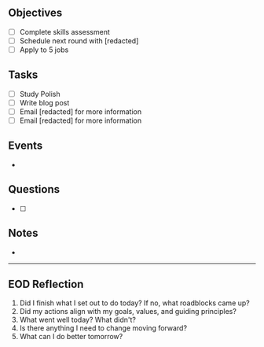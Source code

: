 ## Objectives
- [ ] Complete skills assessment
- [ ] Schedule next round with [redacted]
- [ ] Apply to 5 jobs
## Tasks
- [ ] Study Polish
- [ ] Write blog post
- [ ] Email [redacted] for more information
- [ ] Email [redacted] for more information
## Events
- 
## Questions
- [ ] 
## Notes
- 
---
## EOD Reflection
1. Did I finish what I set out to do today? If no, what roadblocks came up?
2. Did my actions align with my goals, values, and guiding principles?
3. What went well today? What didn't?
4. Is there anything I need to change moving forward?
5. What can I do better tomorrow?